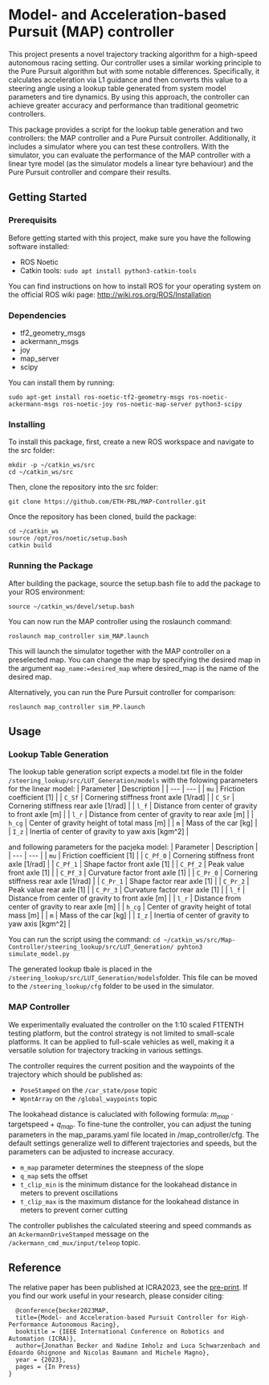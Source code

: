 # Model- and Acceleration-based Pursuit (MAP) controller

This project presents a novel trajectory tracking algorithm for a high-speed autonomous racing setting. Our controller uses a similar working principle to the Pure Pursuit algorithm but with some notable differences. Specifically, it calculates acceleration via L1 guidance and then converts this value to a steering angle using a lookup table generated from system model parameters and tire dynamics. By using this approach, the controller can achieve greater accuracy and performance than traditional geometric controllers.

This package provides a script for the lookup table generation and two controllers: the MAP controller and a Pure Pursuit controller. Additionally, it includes a simulator where you can test these controllers. With the simulator, you can evaluate the performance of the MAP controller with a linear tyre model (as the simulator models a linear tyre behaviour) and the Pure Pursuit controller and compare their results.

## Getting Started

### Prerequisits

Before getting started with this project, make sure you have the following software installed:

* ROS Noetic
* Catkin tools: `sudo apt install python3-catkin-tools`

You can find instructions on how to install ROS for your operating system on the official ROS wiki page: http://wiki.ros.org/ROS/Installation

### Dependencies

* tf2_geometry_msgs
* ackermann_msgs
* joy
* map_server
* scipy

You can install them by running:
```
sudo apt-get install ros-noetic-tf2-geometry-msgs ros-noetic-ackermann-msgs ros-noetic-joy ros-noetic-map-server python3-scipy
```

### Installing

To install this package, first, create a new ROS workspace and navigate to the src folder:

```
mkdir -p ~/catkin_ws/src
cd ~/catkin_ws/src
```

Then, clone the repository into the src folder:

```
git clone https://github.com/ETH-PBL/MAP-Controller.git
```

Once the repository has been cloned, build the package:
```
cd ~/catkin_ws
source /opt/ros/noetic/setup.bash
catkin build
```

### Running the Package
After building the package, source the setup.bash file to add the package to your ROS environment:

```
source ~/catkin_ws/devel/setup.bash
```

You can now run the MAP controller using the roslaunch command:
```
roslaunch map_controller sim_MAP.launch 
```
This will launch the simulator together with the MAP controller on a preselected map. You can change the map by specifying the desired map in the argument `map_name:=desired_map` where desired_map is the name of the desired map.

Alternatively, you can run the Pure Pursuit controller for comparison:

```
roslaunch map_controller sim_PP.launch 
```

## Usage

### Lookup Table Generation

The lookup table generation script expects a model.txt file in the folder `/steering_lookup/src/LUT_Generation/models` with the folowing parameters for the linear model:
| Parameter | Description |
| --- | --- |
| `mu` | Friction coefficient [1] |
| `C_Sf` | Cornering stiffness front axle [1/rad] |
| `C_Sr` | Cornering stiffness rear axle [1/rad] |
| `l_f` | Distance from center of gravity to front axle [m] |
| `l_r` | Distance from center of gravity to rear axle [m] |
| `h_cg` | Center of gravity height of total mass [m] |
| `m` | Mass of the car [kg] |
| `I_z` | Inertia of center of gravity to yaw axis [kgm^2] |

and following parameters for the pacjeka model:
| Parameter | Description |
| --- | --- |
| `mu` | Friction coefficient [1] |
| `C_Pf_0` | Cornering stiffness front axle [1/rad] |
| `C_Pf_1` | Shape factor front axle [1] |
| `C_Pf_2` | Peak value front axle [1] |
| `C_Pf_3` | Curvature factor front axle [1] |
| `C_Pr_0` | Cornering stiffness rear axle [1/rad] |
| `C_Pr_1` | Shape factor rear axle [1] |
| `C_Pr_2` | Peak value rear axle [1] |
| `C_Pr_3` | Curvature factor rear axle [1] |
| `l_f` | Distance from center of gravity to front axle [m] |
| `l_r` | Distance from center of gravity to rear axle [m] |
| `h_cg` | Center of gravity height of total mass [m] |
| `m` | Mass of the car [kg] |
| `I_z` | Inertia of center of gravity to yaw axis [kgm^2] |

You can run the script using the command:
`
cd ~/catkin_ws/src/Map-Controller/steering_lookup/src/LUT_Generation/
pyhton3 simulate_model.py
`

The generated lookup tbale is placed in the `/steering_lookup/src/LUT_Generation/models`folder. This file can be moved to the `/steering_lookup/cfg` folder to be used in the simulator.

### MAP Controller
We experimentally evaluated the controller on the 1:10 scaled F1TENTH testing platform, but the control strategy is not limited to small-scale platforms. It can be applied to full-scale vehicles as well, making it a versatile solution for trajectory tracking in various settings.

The controller requires the current position and the waypoints of the trajectory which should be published as: 
* `PoseStamped` on the `/car_state/pose` topic
* `WpntArray` on the `/global_waypoints` topic

The lookahead distance is caluclated with following formula: $m_{map}\cdot \text{targetspeed} + q_{map}$. To fine-tune the controller, you can adjust the tuning parameters in the map_params.yaml file located in /map_controller/cfg. The default settings generalize well to different trajectories and speeds, but the parameters can be adjusted to increase accuracy.
* `m_map` parameter determines the steepness of the slope
* `q_map` sets the offset
* `t_clip_min` is the minimum distance for the lookahead distance in meters to prevent oscillations
* `t_clip_max` is the maximum distance for the lookahead distance in meters to prevent corner cutting

The controller publishes the calculated steering and speed commands as an `AckermannDriveStamped` message on the `/ackermann_cmd_mux/input/teleop` topic.

## Reference 

The relative paper has been published at ICRA2023, see the [pre-print](https://arxiv.org/pdf/2209.04346.pdf). If you find our work useful in your research, please consider citing:

```
  @conference{becker2023MAP,
  title={Model- and Acceleration-based Pursuit Controller for High-Performance Autonomous Racing}, 
  booktitle = {IEEE International Conference on Robotics and Automation (ICRA)},
  author={Jonathan Becker and Nadine Imholz and Luca Schwarzenbach and Edoardo Ghignone and Nicolas Baumann and Michele Magno},
  year = {2023},  
  pages = {In Press}
}
```
